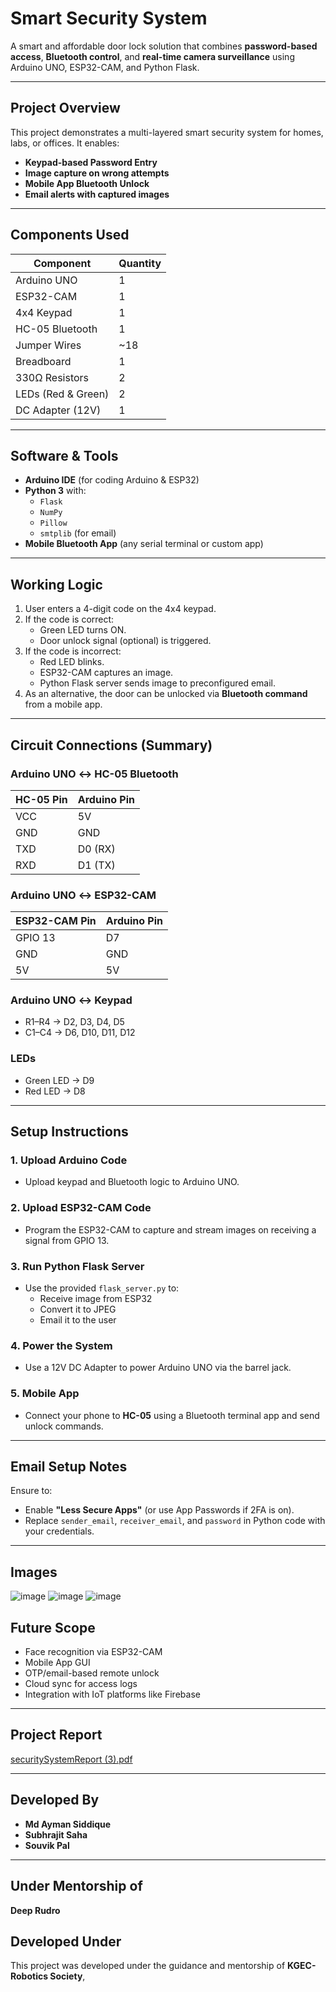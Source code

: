  #  Smart Security System

A smart and affordable door lock solution that combines **password-based access**, **Bluetooth control**, and **real-time camera surveillance** using Arduino UNO, ESP32-CAM, and Python Flask.

---

##  Project Overview

This project demonstrates a multi-layered smart security system for homes, labs, or offices. It enables:

-  **Keypad-based Password Entry**
-  **Image capture on wrong attempts**
-  **Mobile App Bluetooth Unlock**
-  **Email alerts with captured images**

---

##  Components Used

| Component         | Quantity |
|-------------------|----------|
| Arduino UNO       | 1        |
| ESP32-CAM         | 1        |
| 4x4 Keypad        | 1        |
| HC-05 Bluetooth   | 1        |
| Jumper Wires      | ~18      |
| Breadboard        | 1        |
| 330Ω Resistors    | 2        |
| LEDs (Red & Green)| 2        |
| DC Adapter (12V)  | 1        |

---

##  Software & Tools

- **Arduino IDE** (for coding Arduino & ESP32)
- **Python 3** with:
  - `Flask`
  - `NumPy`
  - `Pillow`
  - `smtplib` (for email)
- **Mobile Bluetooth App** (any serial terminal or custom app)

---

##  Working Logic

1. User enters a 4-digit code on the 4x4 keypad.
2. If the code is correct:
   - Green LED turns ON.
   - Door unlock signal (optional) is triggered.
3. If the code is incorrect:
   - Red LED blinks.
   - ESP32-CAM captures an image.
   - Python Flask server sends image to preconfigured email.
4. As an alternative, the door can be unlocked via **Bluetooth command** from a mobile app.

---

##  Circuit Connections (Summary)

### Arduino UNO ↔ HC-05 Bluetooth
| HC-05 Pin | Arduino Pin |
|-----------|-------------|
| VCC       | 5V          |
| GND       | GND         |
| TXD       | D0 (RX)     |
| RXD       | D1 (TX)     |

### Arduino UNO ↔ ESP32-CAM
| ESP32-CAM Pin | Arduino Pin |
|---------------|-------------|
| GPIO 13       | D7          |
| GND           | GND         |
| 5V            | 5V          |

### Arduino UNO ↔ Keypad
- R1–R4 → D2, D3, D4, D5
- C1–C4 → D6, D10, D11, D12

### LEDs
- Green LED → D9  
- Red LED → D8

---

##  Setup Instructions

### 1. Upload Arduino Code
- Upload keypad and Bluetooth logic to Arduino UNO.

### 2. Upload ESP32-CAM Code
- Program the ESP32-CAM to capture and stream images on receiving a signal from GPIO 13.

### 3. Run Python Flask Server
- Use the provided `flask_server.py` to:
  - Receive image from ESP32
  - Convert it to JPEG
  - Email it to the user

### 4. Power the System
- Use a 12V DC Adapter to power Arduino UNO via the barrel jack.

### 5. Mobile App
- Connect your phone to **HC-05** using a Bluetooth terminal app and send unlock commands.

---

##  Email Setup Notes

Ensure to:
- Enable **"Less Secure Apps"** (or use App Passwords if 2FA is on).
- Replace `sender_email`, `receiver_email`, and `password` in Python code with your credentials.

---

## Images 

![image](https://github.com/user-attachments/assets/6b9c84e8-04e4-4425-948d-8c17c6434205)
![image](https://github.com/user-attachments/assets/bebb63d2-d52b-4dba-a882-0ec3f727fd5a)
![image](https://github.com/user-attachments/assets/867e6abd-1f66-4e80-ba92-38ac8bfa3a63)


##  Future Scope

- Face recognition via ESP32-CAM
- Mobile App GUI
- OTP/email-based remote unlock
- Cloud sync for access logs
- Integration with IoT platforms like Firebase

---


## Project Report
[securitySystemReport (3).pdf](https://github.com/user-attachments/files/21148484/securitySystemReport.3.pdf)

---
## Developed By 
- **Md Ayman Siddique**
- **Subhrajit Saha**
- **Souvik Pal**

---

## Under Mentorship of 
**Deep Rudro**

##  Developed Under
This project was developed under the guidance and mentorship of **KGEC-Robotics Society**,

